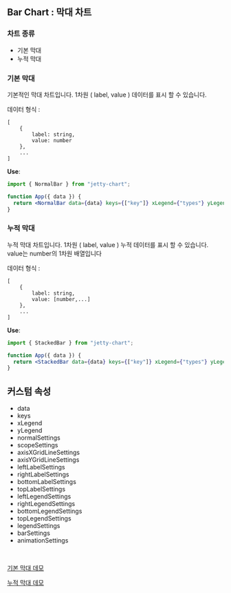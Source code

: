 ## Bar Chart : 막대 차트

### 차트 종류

- 기본 막대
- 누적 막대

### 기본 막대
기본적인 막대 차트입니다. 1차원 ( label, value ) 데이터를 표시 할 수 있습니다.

데이터 형식 :
```
[
	{
		label: string, 
		value: number
	},
    ...
]
```

**Use**:

```jsx
import { NormalBar } from "jetty-chart";

function App({ data }) {
  return <NormalBar data={data} keys={["key"]} xLegend={"types"} yLegend={"values"} />;
}
```

### 누적 막대
누적 막대 차트입니다. 
1차원 ( label, value ) 누적 데이터를 표시 할 수 있습니다.
value는 number의 1차원 배열입니다

데이터 형식 : 
```
[
	{
		label: string, 
		value: [number,...]
	},
    ...
]
```
**Use**:

```jsx
import { StackedBar } from "jetty-chart";

function App({ data }) {
  return <StackedBar data={data} keys={["key"]} xLegend={"types"} yLegend={"values"} />;
}
```

## 커스텀 속성
- data
- keys
- xLegend
- yLegend
- normalSettings
- scopeSettings
- axisXGridLineSettings
- axisYGridLineSettings
- leftLabelSettings
- rightLabelSettings
- bottomLabelSettings
- topLabelSettings
- leftLegendSettings
- rightLegendSettings
- bottomLegendSettings
- topLegendSettings
- legendSettings
- barSettings
- animationSettings
 
<br/>


[기본 막대 데모](jetty-chart.com/chart-detail/normal-bar)

[누적 막대 데모](jetty-chart.com/chart-detail/stacked-bar)
